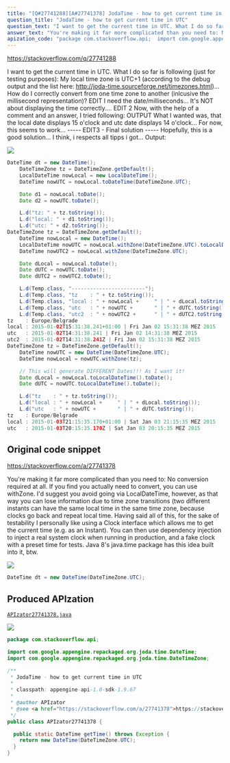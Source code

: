 ```yaml
---
title: "[Q#27741288][A#27741378] JodaTime - how to get current time in UTC"
question_title: "JodaTime - how to get current time in UTC"
question_text: "I want to get the current time in UTC. What I do so far is following (just for testing purposes): My local time zone is UTC+1 (according to the debug output and the list here: http://joda-time.sourceforge.net/timezones.html)... How do I correctly convert from one time zone to another (inlcusive the millisecond representation)? EDIT I need the date/milliseconds... It's NOT about displaying the time correctly.... EDIT 2 Now, with the help of a comment and an answer, I tried following: OUTPUT What I wanted was, that the local date displays 15 o'clock and utc date displays 14 o'clock... For now, this seems to work... ----- EDIT3 - Final solution ----- Hopefully, this is a good solution... I think, i respects all tipps i got... Output:"
answer_text: "You're making it far more complicated than you need to: No conversion required at all. If you find you actually need to convert, you can use withZone. I'd suggest you avoid going via LocalDateTime, however, as that way you can lose information due to time zone transitions (two different instants can have the same local time in the same time zone, because clocks go back and repeat local time. Having said all of this, for the sake of testability I personally like using a Clock interface which allows me to get the current time (e.g. as an Instant). You can then use dependency injection to inject a real system clock when running in production, and a fake clock with a preset time for tests. Java 8's java.time package has this idea built into it, btw."
apization_code: "package com.stackoverflow.api;  import com.google.appengine.repackaged.org.joda.time.DateTime; import com.google.appengine.repackaged.org.joda.time.DateTimeZone;  /**  * JodaTime - how to get current time in UTC  *  * classpath: appengine-api-1.0-sdk-1.9.67  *  * @author APIzator  * @see <a href=\"https://stackoverflow.com/a/27741378\">https://stackoverflow.com/a/27741378</a>  */ public class APIzator27741378 {    public static DateTime getTime() throws Exception {     return new DateTime(DateTimeZone.UTC);   } }"
---
```


https://stackoverflow.com/q/27741288

I want to get the current time in UTC. What I do so far is following (just for testing purposes):
My local time zone is UTC+1 (according to the debug output and the list here: http://joda-time.sourceforge.net/timezones.html)...
How do I correctly convert from one time zone to another (inlcusive the millisecond representation)?
EDIT
I need the date/milliseconds... It&#x27;s NOT about displaying the time correctly....
EDIT 2
Now, with the help of a comment and an answer, I tried following:
OUTPUT
What I wanted was, that the local date displays 15 o&#x27;clock and utc date displays 14 o&#x27;clock...
For now, this seems to work...
----- EDIT3 - Final solution -----
Hopefully, this is a good solution... I think, i respects all tipps i got...
Output:


<div class="code-logo"><img src="/stackoverflow.png" /></div>

```java
DateTime dt = new DateTime();
    DateTimeZone tz = DateTimeZone.getDefault();
    LocalDateTime nowLocal = new LocalDateTime();
    DateTime nowUTC = nowLocal.toDateTime(DateTimeZone.UTC);

    Date d1 = nowLocal.toDate();
    Date d2 = nowUTC.toDate();

    L.d("tz: " + tz.toString());
    L.d("local: " + d1.toString());
    L.d("utc: " + d2.toString());
DateTimeZone tz = DateTimeZone.getDefault();
    DateTime nowLocal = new DateTime();
    LocalDateTime nowUTC = nowLocal.withZone(DateTimeZone.UTC).toLocalDateTime();
    DateTime nowUTC2 = nowLocal.withZone(DateTimeZone.UTC);

    Date dLocal = nowLocal.toDate();
    Date dUTC = nowUTC.toDate();
    Date dUTC2 = nowUTC2.toDate();

    L.d(Temp.class, "------------------------");
    L.d(Temp.class, "tz    : " + tz.toString());
    L.d(Temp.class, "local : " + nowLocal +     " | " + dLocal.toString());
    L.d(Temp.class, "utc   : " + nowUTC +       " | " + dUTC.toString()); // <= WORKING SOLUTION
    L.d(Temp.class, "utc2  : " + nowUTC2 +      " | " + dUTC2.toString());
tz    : Europe/Belgrade
local : 2015-01-02T15:31:38.241+01:00 | Fri Jan 02 15:31:38 MEZ 2015
utc   : 2015-01-02T14:31:38.241 | Fri Jan 02 14:31:38 MEZ 2015
utc2  : 2015-01-02T14:31:38.241Z | Fri Jan 02 15:31:38 MEZ 2015
DateTimeZone tz = DateTimeZone.getDefault();
    DateTime nowUTC = new DateTime(DateTimeZone.UTC);
    DateTime nowLocal = nowUTC.withZone(tz);

    // This will generate DIFFERENT Dates!!! As I want it!
    Date dLocal = nowLocal.toLocalDateTime().toDate();
    Date dUTC = nowUTC.toLocalDateTime().toDate();

    L.d("tz    : " + tz.toString());
    L.d("local : " + nowLocal +     " | " + dLocal.toString());
    L.d("utc   : " + nowUTC +       " | " + dUTC.toString());
tz    : Europe/Belgrade
local : 2015-01-03T21:15:35.170+01:00 | Sat Jan 03 21:15:35 MEZ 2015
utc   : 2015-01-03T20:15:35.170Z | Sat Jan 03 20:15:35 MEZ 2015
```


## Original code snippet

https://stackoverflow.com/a/27741378

You&#x27;re making it far more complicated than you need to:
No conversion required at all. If you find you actually need to convert, you can use withZone. I&#x27;d suggest you avoid going via LocalDateTime, however, as that way you can lose information due to time zone transitions (two different instants can have the same local time in the same time zone, because clocks go back and repeat local time.
Having said all of this, for the sake of testability I personally like using a Clock interface which allows me to get the current time (e.g. as an Instant). You can then use dependency injection to inject a real system clock when running in production, and a fake clock with a preset time for tests. Java 8&#x27;s java.time package has this idea built into it, btw.

<div class="code-logo"><img src="/stackoverflow.png" /></div>

```java
DateTime dt = new DateTime(DateTimeZone.UTC);
```

## Produced APIzation

[`APIzator27741378.java`](https://github.com/pasqualesalza/apization-temp-data/raw/master/search/APIzator27741378.java)

<div class="code-logo"><img src="/apizator.png" /></div>

```java
package com.stackoverflow.api;

import com.google.appengine.repackaged.org.joda.time.DateTime;
import com.google.appengine.repackaged.org.joda.time.DateTimeZone;

/**
 * JodaTime - how to get current time in UTC
 *
 * classpath: appengine-api-1.0-sdk-1.9.67
 *
 * @author APIzator
 * @see <a href="https://stackoverflow.com/a/27741378">https://stackoverflow.com/a/27741378</a>
 */
public class APIzator27741378 {

  public static DateTime getTime() throws Exception {
    return new DateTime(DateTimeZone.UTC);
  }
}

```